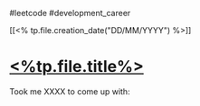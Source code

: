 #leetcode #development_career 

[[<% tp.file.creation_date("DD/MM/YYYY") %>]]
# [<%tp.file.title%>](https://leetcode.com/problems/<%tp.user.lowercase(tp.file.title)%>/)
Took me XXXX to come up with:
```

```
